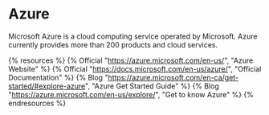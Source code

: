 # Azure

Microsoft Azure is a cloud computing service operated by Microsoft. Azure currently provides more than 200 products and cloud services.

{% resources %}
  {% Official "https://azure.microsoft.com/en-us/", "Azure Website" %}
  {% Official "https://docs.microsoft.com/en-us/azure/", "Official Documentation" %}
  {% Blog "https://azure.microsoft.com/en-ca/get-started/#explore-azure", "Azure Get Started Guide" %}
  {% Blog "https://azure.microsoft.com/en-us/explore/", "Get to know Azure" %}
{% endresources %}
